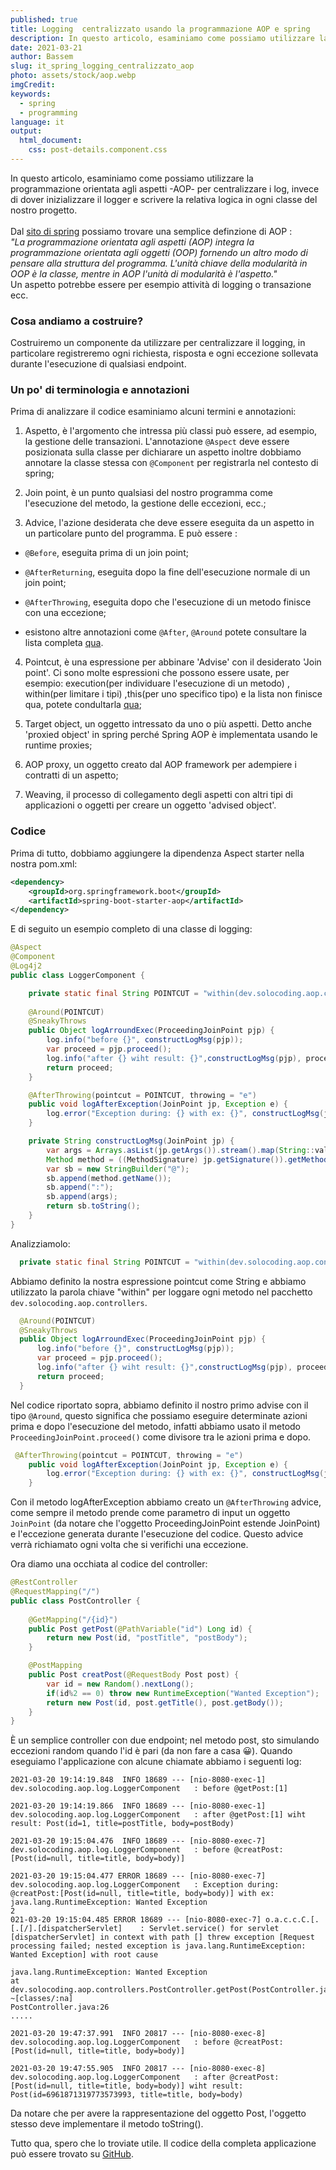 ```yaml
---
published: true
title: Logging  centralizzato usando la programmazione AOP e spring
description: In questo articolo, esaminiamo come possiamo utilizzare la programmazione orientata agli aspetti -AOP- per centralizzare i log....
date: 2021-03-21
author: Bassem
slug: it_spring_logging_centralizzato_aop
photo: assets/stock/aop.webp
imgCredit:
keywords:
  - spring
  - programming
language: it
output:
  html_document:
    css: post-details.component.css
---
```

In questo articolo, esaminiamo come possiamo utilizzare la programmazione orientata agli aspetti  -AOP- per centralizzare i log, invece di dover inizializzare il logger e scrivere la relativa logica in ogni classe del nostro progetto.
<br>
<br>
Dal [sito di spring](https://docs.spring.io/spring-framework/docs/current/reference/html/core.html#aop) possiamo trovare una semplice definzione di AOP :
<br>
_"La programmazione orientata agli aspetti (AOP) integra la programmazione orientata agli oggetti (OOP) fornendo un altro modo di pensare alla struttura del programma. L'unità chiave della modularità in OOP è la classe, mentre in AOP l'unità di modularità è l'aspetto."_
<br>
Un aspetto potrebbe essere per esempio attività di logging o transazione ecc.

### Cosa andiamo a costruire?

Costruiremo un componente da utilizzare per  centralizzare il logging, in particolare registreremo ogni richiesta, risposta e ogni eccezione sollevata durante l'esecuzione di qualsiasi endpoint.

### Un po' di terminologia e annotazioni

Prima di analizzare il codice esaminiamo alcuni termini e annotazioni:

1. Aspetto, è l'argomento che intressa più classi può essere, ad esempio, la gestione delle transazioni. L'annotazione `@Aspect` deve essere posizionata sulla classe per dichiarare un aspetto inoltre dobbiamo annotare la classe stessa con `@Component` per registrarla nel contesto di spring;

2. Join point, è un punto qualsiasi del nostro programma come l'esecuzione del metodo, la gestione delle eccezioni, ecc.;

3. Advice, l'azione desiderata che deve essere eseguita da un aspetto in un particolare punto del programma. E può essere :

- `@Before`, eseguita prima di un join point;

- `@AfterReturning`, eseguita dopo la fine dell'esecuzione normale di un join point;

- `@AfterThrowing`, eseguita dopo che l'esecuzione di un metodo finisce con una eccezione;

- esistono altre annotazioni come `@After`, `@Around` potete consultare la lista completa [qua](https://docs.spring.io/spring-framework/docs/current/reference/html/core.html#aop-advice).

4. Pointcut, è  una espressione per abbinare 'Advise' con il desiderato 'Join point'. Ci sono molte espressioni che possono essere usate, per esempio: execution(per individuare l'esecuzione di un metodo) , within(per limitare i tipi) ,this(per uno specifico tipo) e la lista non finisce qua, potete condultarla [qua](https://docs.spring.io/spring-framework/docs/current/reference/html/core.html#aop-pointcuts-designators);

5. Target object, un oggetto intressato da uno o più aspetti. Detto anche 'proxied object' in spring perché Spring AOP è implementata usando le runtime proxies;

6. AOP proxy, un oggetto creato dal AOP framework per adempiere i contratti di un aspetto;

7. Weaving, il processo di collegamento degli aspetti con altri tipi di applicazioni o oggetti per creare un oggetto 'advised object'.

### Codice

Prima di tutto, dobbiamo aggiungere la dipendenza Aspect starter nella nostra pom.xml:
```xml
<dependency>
	<groupId>org.springframework.boot</groupId>
	<artifactId>spring-boot-starter-aop</artifactId>
</dependency>
```
E di seguito un esempio completo di una classe di logging:

```java
@Aspect
@Component
@Log4j2
public class LoggerComponent {

    private static final String POINTCUT = "within(dev.solocoding.aop.controllers.*)";
    
    @Around(POINTCUT)
    @SneakyThrows
    public Object logArroundExec(ProceedingJoinPoint pjp) {
        log.info("before {}", constructLogMsg(pjp));
        var proceed = pjp.proceed();
        log.info("after {} wiht result: {}",constructLogMsg(pjp), proceed.toString());
        return proceed;
    }

    @AfterThrowing(pointcut = POINTCUT, throwing = "e")
    public void logAfterException(JoinPoint jp, Exception e) {
        log.error("Exception during: {} with ex: {}", constructLogMsg(jp),  e.toString());
    }

    private String constructLogMsg(JoinPoint jp) {
        var args = Arrays.asList(jp.getArgs()).stream().map(String::valueOf).collect(Collectors.joining(",", "[", "]"));
        Method method = ((MethodSignature) jp.getSignature()).getMethod();
        var sb = new StringBuilder("@");
        sb.append(method.getName());
        sb.append(":");
        sb.append(args);
        return sb.toString();
    }
}
```

Analizziamolo:

```java
  private static final String POINTCUT = "within(dev.solocoding.aop.controllers.*)";
```

Abbiamo definito la nostra espressione pointcut come String e abbiamo utilizzato la parola chiave "within" per loggare ogni metodo nel pacchetto `dev.solocoding.aop.controllers`.

```java
  @Around(POINTCUT)
  @SneakyThrows
  public Object logArroundExec(ProceedingJoinPoint pjp) {
      log.info("before {}", constructLogMsg(pjp));
      var proceed = pjp.proceed();
      log.info("after {} wiht result: {}",constructLogMsg(pjp), proceed.toString());
      return proceed;
  }
```

Nel codice riportato sopra, abbiamo definito il nostro primo advise con il tipo `@Around`, questo significa che possiamo eseguire determinate azioni prima e dopo l'esecuzione del metodo, infatti abbiamo usato il metodo `ProceedingJoinPoint.proceed()` come divisore tra le azioni prima e dopo.

```java
 @AfterThrowing(pointcut = POINTCUT, throwing = "e")
    public void logAfterException(JoinPoint jp, Exception e) {
        log.error("Exception during: {} with ex: {}", constructLogMsg(jp),  e.toString());
    }
```

Con il metodo logAfterException abbiamo creato un `@AfterThrowing` advice, come sempre il metodo prende come parametro di input un oggetto `JoinPoint` (da notare che l'oggetto ProceedingJoinPoint estende JoinPoint) e l'eccezione generata durante l'esecuzione del codice. Questo advice verrà richiamato ogni volta che si verifichi una eccezione.

Ora diamo una occhiata al codice del controller:

```java
@RestController
@RequestMapping("/")
public class PostController {
    
    @GetMapping("/{id}")
    public Post getPost(@PathVariable("id") Long id) {
        return new Post(id, "postTitle", "postBody");
    }

    @PostMapping
    public Post creatPost(@RequestBody Post post) {
        var id = new Random().nextLong();
        if(id%2 == 0) throw new RuntimeException("Wanted Exception");
        return new Post(id, post.getTitle(), post.getBody());
    }
}
```

È un semplice controller con due endpoint; nel metodo post, sto simulando eccezioni random quando l'id è pari (da non fare a casa 😀). Quando eseguiamo l'applicazione con alcune chiamate abbiamo i seguenti log:

```markup
2021-03-20 19:14:19.848  INFO 18689 --- [nio-8080-exec-1] dev.solocoding.aop.log.LoggerComponent   : before @getPost:[1]

2021-03-20 19:14:19.866  INFO 18689 --- [nio-8080-exec-1] dev.solocoding.aop.log.LoggerComponent   : after @getPost:[1] wiht result: Post(id=1, title=postTitle, body=postBody)

2021-03-20 19:15:04.476  INFO 18689 --- [nio-8080-exec-7] dev.solocoding.aop.log.LoggerComponent   : before @creatPost:[Post(id=null, title=title, body=body)]

2021-03-20 19:15:04.477 ERROR 18689 --- [nio-8080-exec-7] dev.solocoding.aop.log.LoggerComponent   : Exception during: @creatPost:[Post(id=null, title=title, body=body)] with ex: java.lang.RuntimeException: Wanted Exception
2
021-03-20 19:15:04.485 ERROR 18689 --- [nio-8080-exec-7] o.a.c.c.C.[.[.[/].[dispatcherServlet]    : Servlet.service() for servlet [dispatcherServlet] in context with path [] threw exception [Request processing failed; nested exception is java.lang.RuntimeException: Wanted Exception] with root cause

java.lang.RuntimeException: Wanted Exception
at dev.solocoding.aop.controllers.PostController.getPost(PostController.java:26) ~[classes/:na]
PostController.java:26
.....

2021-03-20 19:47:37.991  INFO 20817 --- [nio-8080-exec-8] dev.solocoding.aop.log.LoggerComponent   : before @creatPost:[Post(id=null, title=title, body=body)]

2021-03-20 19:47:55.905  INFO 20817 --- [nio-8080-exec-8] dev.solocoding.aop.log.LoggerComponent   : after @creatPost:[Post(id=null, title=title, body=body)] wiht result: Post(id=6961871319773573993, title=title, body=body)

```

Da notare che per avere la rappresentazione del oggetto Post, l'oggetto stesso deve implementare il metodo toString().

Tutto qua, spero che lo troviate utile. Il codice della completa applicazione può essere trovato su [GitHub](https://github.com/s0l0c0ding/spring-tips/tree/master/aop).

